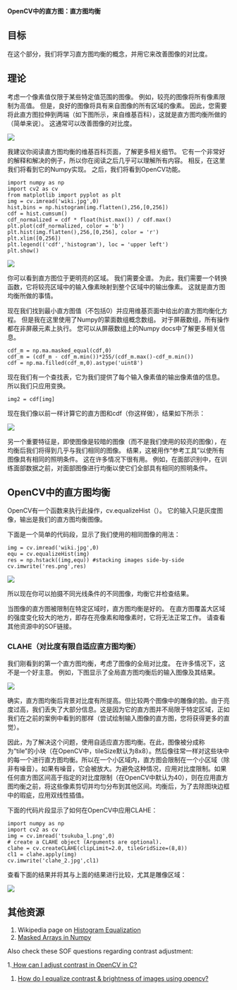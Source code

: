 **OpenCV中的直方图：直方图均衡**

## 目标 ##

在这个部分，我们将学习直方图均衡的概念，并用它来改善图像的对比度。

## 理论 ##

考虑一个像素值仅限于某些特定值范围的图像。 例如，较亮的图像将所有像素限制为高值。 但是，良好的图像将具有来自图像的所有区域的像素。 因此，您需要将此直方图拉伸到两端（如下图所示，来自维基百科），这就是直方图均衡所做的（简单来说）。 这通常可以改善图像的对比度。

![](https://docs.opencv.org/4.1.1/histogram_equalization.png)

我建议你阅读直方图均衡的维基百科页面，了解更多相关细节。 它有一个非常好的解释和解决的例子，所以你在阅读之后几乎可以理解所有内容。 相反，在这里我们将看到它的Numpy实现。 之后，我们将看到OpenCV功能。

	import numpy as np
	import cv2 as cv
	from matplotlib import pyplot as plt
	img = cv.imread('wiki.jpg',0)
	hist,bins = np.histogram(img.flatten(),256,[0,256])
	cdf = hist.cumsum()
	cdf_normalized = cdf * float(hist.max()) / cdf.max()
	plt.plot(cdf_normalized, color = 'b')
	plt.hist(img.flatten(),256,[0,256], color = 'r')
	plt.xlim([0,256])
	plt.legend(('cdf','histogram'), loc = 'upper left')
	plt.show()

![](https://docs.opencv.org/4.1.1/histeq_numpy1.jpg)

你可以看到直方图位于更明亮的区域。 我们需要全谱。 为此，我们需要一个转换函数，它将较亮区域中的输入像素映射到整个区域中的输出像素。 这就是直方图均衡所做的事情。

现在我们找到最小直方图值（不包括0）并应用维基页面中给出的直方图均衡化方程。 但是我在这里使用了Numpy的蒙面数组概念数组。 对于屏蔽数组，所有操作都在非屏蔽元素上执行。 您可以从屏蔽数组上的Numpy docs中了解更多相关信息。

	cdf_m = np.ma.masked_equal(cdf,0)
	cdf_m = (cdf_m - cdf_m.min())*255/(cdf_m.max()-cdf_m.min())
	cdf = np.ma.filled(cdf_m,0).astype('uint8')

现在我们有一个查找表，它为我们提供了每个输入像素值的输出像素值的信息。 所以我们只应用变换。

	img2 = cdf[img]

现在我们像以前一样计算它的直方图和cdf（你这样做），结果如下所示：

![](https://docs.opencv.org/4.1.1/histeq_numpy2.jpg)

另一个重要特征是，即使图像是较暗的图像（而不是我们使用的较亮的图像），在均衡后我们将得到几乎与我们相同的图像。 结果，这被用作“参考工具”以使所有图像具有相同的照明条件。 这在许多情况下很有用。 例如，在面部识别中，在训练面部数据之前，对面部图像进行均衡以使它们全部具有相同的照明条件。

## OpenCV中的直方图均衡 ##

OpenCV有一个函数来执行此操作，cv.equalizeHist（）。 它的输入只是灰度图像，输出是我们的直方图均衡图像。

下面是一个简单的代码段，显示了我们使用的相同图像的用法：

	img = cv.imread('wiki.jpg',0)
	equ = cv.equalizeHist(img)
	res = np.hstack((img,equ)) #stacking images side-by-side
	cv.imwrite('res.png',res)

![](https://docs.opencv.org/4.1.1/equalization_opencv.jpg)

所以现在你可以拍摄不同光线条件的不同图像，均衡它并检查结果。

当图像的直方图被限制在特定区域时，直方图均衡是好的。 在直方图覆盖大区域的强度变化较大的地方，即存在亮像素和暗像素时，它将无法正常工作。 请查看其他资源中的SOF链接。

### CLAHE（对比度有限自适应直方图均衡） ###

我们刚看到的第一个直方图均衡，考虑了图像的全局对比度。 在许多情况下，这不是一个好主意。 例如，下图显示了全局直方图均衡后的输入图像及其结果。

![](https://docs.opencv.org/4.1.1/clahe_1.jpg)

确实，直方图均衡后背景对比度有所提高。但比较两个图像中的雕像的脸。由于亮度过高，我们丢失了大部分信息。这是因为它的直方图并不局限于特定区域，正如我们在之前的案例中看到的那样（尝试绘制输入图像的直方图，您将获得更多的直觉）。

因此，为了解决这个问题，使用自适应直方图均衡。在此，图像被分成称为“tile”的小块（在OpenCV中，tileSize默认为8x8）。然后像往常一样对这些块中的每一个进行直方图均衡。所以在一个小区域内，直方图会限制在一个小区域（除非有噪音）。如果有噪音，它会被放大。为避免这种情况，应用对比度限制。如果任何直方图区间高于指定的对比度限制（在OpenCV中默认为40），则在应用直方图均衡之前，将这些像素剪切并均匀分布到其他区间。均衡后，为了去除图块边框中的瑕疵，应用双线性插值。

下面的代码片段显示了如何在OpenCV中应用CLAHE：

	import numpy as np
	import cv2 as cv
	img = cv.imread('tsukuba_l.png',0)
	# create a CLAHE object (Arguments are optional).
	clahe = cv.createCLAHE(clipLimit=2.0, tileGridSize=(8,8))
	cl1 = clahe.apply(img)
	cv.imwrite('clahe_2.jpg',cl1)

查看下面的结果并将其与上面的结果进行比较，尤其是雕像区域：

![](https://docs.opencv.org/4.1.1/clahe_2.jpg)

## 其他资源 ##

1. Wikipedia page on [Histogram Equalization](http://en.wikipedia.org/wiki/Histogram_equalization)
1. [Masked Arrays in Numpy](http://docs.scipy.org/doc/numpy/reference/maskedarray.html)

Also check these SOF questions regarding contrast adjustment:

1.[ How can I adjust contrast in OpenCV in C?](http://stackoverflow.com/questions/10549245/how-can-i-adjust-contrast-in-opencv-in-c)
1. [How do I equalize contrast & brightness of images using opencv?](http://stackoverflow.com/questions/10561222/how-do-i-equalize-contrast-brightness-of-images-using-opencv)